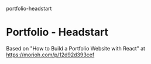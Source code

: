 portfolio-headstart
# Portfolio - Headstart

Based on "How to Build a Portfolio Website with React" at https://morioh.com/p/12d92d393cef

